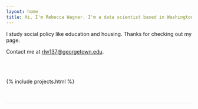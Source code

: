 ```yaml
---
layout: home
title: Hi, I'm Rebecca Wagner. I'm a data scientist based in Washington, D.C.
---
```


I study social policy like education and housing. Thanks for checking out my page.

Contact me at rlw137@georgetown.edu.

<style>
html { scroll-behavior: smooth; }
section { padding: 50px 0; border-bottom: 1px solid #eee; }
</style>

<section id="projects">
  {% include projects.html %}
</section>
